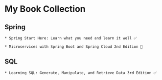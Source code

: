 # My Book Collection



## Spring
    * Spring Start Here: Learn what you need and learn it well ✅ 
    
    * Microservices with Spring Boot and Spring Cloud 2nd Edition 🔄
    
## SQL
    * Learning SQL: Generate, Manipulate, and Retrieve Data 3rd Edition ✅ 
